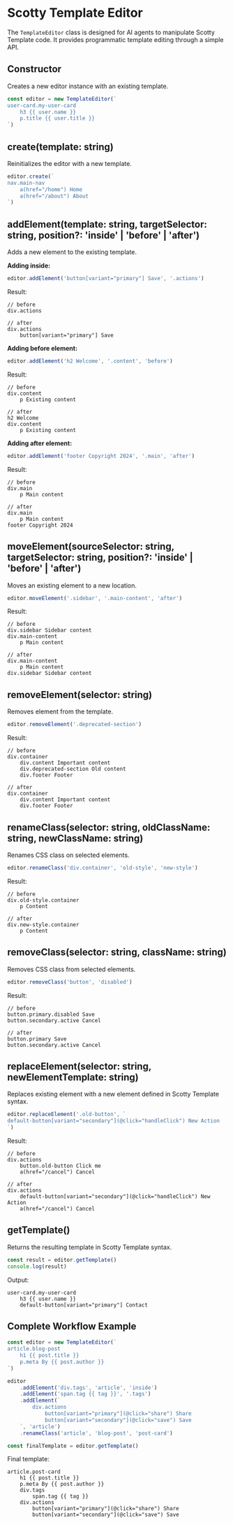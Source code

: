 # Scotty Template Editor

The `TemplateEditor` class is designed for AI agents to manipulate Scotty Template code. It provides programmatic template editing through a simple API.

## Constructor

Creates a new editor instance with an existing template.

```typescript
const editor = new TemplateEditor(`
user-card.my-user-card
    h3 {{ user.name }}
    p.title {{ user.title }}
`)
```

## create(template: string)

Reinitializes the editor with a new template.

```typescript
editor.create(`
nav.main-nav
    a(href="/home") Home
    a(href="/about") About
`)
```

## addElement(template: string, targetSelector: string, position?: 'inside' | 'before' | 'after')

Adds a new element to the existing template.

**Adding inside:**
```typescript
editor.addElement('button[variant="primary"] Save', '.actions')
```

Result:
```pug
// before
div.actions

// after
div.actions
    button[variant="primary"] Save
```

**Adding before element:**
```typescript
editor.addElement('h2 Welcome', '.content', 'before')
```

Result:
```pug
// before
div.content
    p Existing content

// after
h2 Welcome
div.content
    p Existing content
```

**Adding after element:**
```typescript
editor.addElement('footer Copyright 2024', '.main', 'after')
```

Result:
```pug
// before
div.main
    p Main content

// after
div.main
    p Main content
footer Copyright 2024
```

## moveElement(sourceSelector: string, targetSelector: string, position?: 'inside' | 'before' | 'after')

Moves an existing element to a new location.

```typescript
editor.moveElement('.sidebar', '.main-content', 'after')
```

Result:
```pug
// before
div.sidebar Sidebar content
div.main-content
    p Main content

// after
div.main-content
    p Main content
div.sidebar Sidebar content
```

## removeElement(selector: string)

Removes element from the template.

```typescript
editor.removeElement('.deprecated-section')
```

Result:
```pug
// before
div.container
    div.content Important content
    div.deprecated-section Old content
    div.footer Footer

// after
div.container
    div.content Important content
    div.footer Footer
```

## renameClass(selector: string, oldClassName: string, newClassName: string)

Renames CSS class on selected elements.

```typescript
editor.renameClass('div.container', 'old-style', 'new-style')
```

Result:
```pug
// before
div.old-style.container
    p Content

// after
div.new-style.container
    p Content
```

## removeClass(selector: string, className: string)

Removes CSS class from selected elements.

```typescript
editor.removeClass('button', 'disabled')
```

Result:
```pug
// before
button.primary.disabled Save
button.secondary.active Cancel

// after
button.primary Save
button.secondary.active Cancel
```

## replaceElement(selector: string, newElementTemplate: string)

Replaces existing element with a new element defined in Scotty Template syntax.

```typescript
editor.replaceElement('.old-button', `
default-button[variant="secondary"](@click="handleClick") New Action
`)
```

Result:
```pug
// before
div.actions
    button.old-button Click me
    a(href="/cancel") Cancel

// after
div.actions
    default-button[variant="secondary"](@click="handleClick") New Action
    a(href="/cancel") Cancel
```

## getTemplate()

Returns the resulting template in Scotty Template syntax.

```typescript
const result = editor.getTemplate()
console.log(result)
```

Output:
```pug
user-card.my-user-card
    h3 {{ user.name }}
    default-button[variant="primary"] Contact
```

## Complete Workflow Example

```typescript
const editor = new TemplateEditor(`
article.blog-post
    h1 {{ post.title }}
    p.meta By {{ post.author }}
`)

editor
    .addElement('div.tags', 'article', 'inside')
    .addElement('span.tag {{ tag }}', '.tags')
    .addElement(`
        div.actions
            button[variant="primary"](@click="share") Share
            button[variant="secondary"](@click="save") Save
    `, 'article')
    .renameClass('article', 'blog-post', 'post-card')

const finalTemplate = editor.getTemplate()
```

Final template:
```pug
article.post-card
    h1 {{ post.title }}
    p.meta By {{ post.author }}
    div.tags
        span.tag {{ tag }}
    div.actions
        button[variant="primary"](@click="share") Share
        button[variant="secondary"](@click="save") Save
```